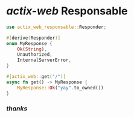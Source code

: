 # *actix-web* Responsable

```rust
use actix_web_responsable::Responder;

#[derive(Responder)]
enum MyResponse {
	Ok(String),
	Unauthorized,
	InternalServerError,
}

#[actix_web::get("/")]
async fn get() -> MyResponse {
	MyResponse::Ok("yay".to_owned())
}

```

### *thanks*
